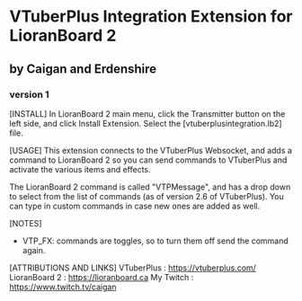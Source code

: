 # VTuberPlus Integration Extension for LioranBoard 2
## by Caigan and Erdenshire
### version 1


[INSTALL]
In LioranBoard 2 main menu, click the Transmitter button on the left side, and click Install Extension. Select the [vtuberplusintegration.lb2] file.

[USAGE]
This extension connects to the VTuberPlus Websocket, and adds a command to LioranBoard 2 so you can send commands to VTuberPlus and activate the various items and effects.

The LioranBoard 2 command is called "VTPMessage", and has a drop down to select from the list of commands (as of version 2.6 of VTuberPlus). You can type in custom commands in case new ones are added as well.

[NOTES]
* VTP_FX: commands are toggles, so to turn them off send the command again.

[ATTRIBUTIONS AND LINKS]
VTuberPlus : https://vtuberplus.com/
LioranBoard 2 : https://lioranboard.ca
My Twitch : https://www.twitch.tv/caigan 

